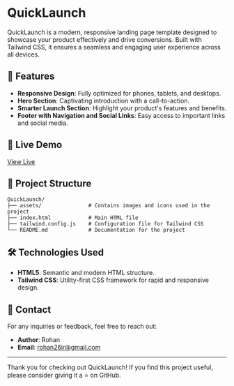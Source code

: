# QuickLaunch

QuickLaunch is a modern, responsive landing page template designed to showcase your product effectively and drive conversions. Built with Tailwind CSS, it ensures a seamless and engaging user experience across all devices.

## 🌟 Features

- **Responsive Design**: Fully optimized for phones, tablets, and desktops.
- **Hero Section**: Captivating introduction with a call-to-action.
- **Smarter Launch Section**: Highlight your product's features and benefits.
- **Footer with Navigation and Social Links**: Easy access to important links and social media.

## 🚀 Live Demo
[View Live](https://rohan26ir.github.io/QuickLaunch/)



## 📂 Project Structure

```
QuickLaunch/
├── assets/               # Contains images and icons used in the project
├── index.html            # Main HTML file
├── tailwind.config.js    # Configuration file for Tailwind CSS
└── README.md             # Documentation for the project

```

## 🛠️ Technologies Used

- **HTML5**: Semantic and modern HTML structure.
- **Tailwind CSS**: Utility-first CSS framework for rapid and responsive design.


## 📧 Contact

For any inquiries or feedback, feel free to reach out:

- **Author**: Rohan
- **Email**: [rohan26ir@gmail.com](mailto:rohan26ir@gmail.com)

---

Thank you for checking out QuickLaunch! If you find this project useful, please consider giving it a ⭐ on GitHub.
